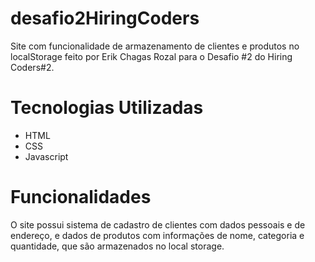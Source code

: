# desafio2HiringCoders

Site com funcionalidade de armazenamento de clientes e produtos no localStorage feito por Erik Chagas Rozal para o Desafio #2 do Hiring Coders#2.

# Tecnologias Utilizadas

- HTML
- CSS
- Javascript

# Funcionalidades

O site possui sistema de cadastro de clientes com dados pessoais e de endereço, e dados de produtos com informações de nome, categoria e quantidade, que são armazenados no local storage.

